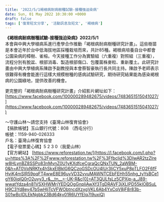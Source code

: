 ```yaml
---
title: '2022/5/1褐根病耐病樹種試驗-接種強迫染病'
date: Sun, 01 May 2022 10:30:00 +0000
draft: false
tags: ['復育短文分享', '活動訊息及短文', '褐根病']
---
```


**《褐根病耐病樹種試驗-接種強迫染病》2022/5/1**  
本會與中興大學植病系進行產學合作推動「褐根病耐病樹種研究計畫」。這些樹苗是本會近年於台中低海拔地區採種栽培而來，共計85種。褐根病培養自台中都會公園染病的樟樹、雀榕。今天接種工作分為實驗組（六重複）對照組（三重複），流程分別有脫盆、根部消毒、製造根部傷口、包覆菌株麥粒、重新覆土。此研究計畫由中興大學植病系陳啟予副教授與本會蔡智豪執行長共同主持。陳啟予老師表示很難得有機會能進行這樣大規模樹種的感病試驗研究，期待研究結果能為感染褐根病的公園綠地，提供改善的機會。  

更完整的「褐根病耐病樹種研究計畫」介紹影片網址如下：  
[https://www.facebook.com/100000289482675/videos/7483651515041027/](https://www.facebook.com/100000289482675/videos/7483651515041027/)

～守護山林～請您支持《臺灣山林復育協會》  
【捐款帳號】玉山銀行代號：808 （西屯分行）  
帳號：1159-940-026333  
戶名：臺灣山林復育協會  
【電子發票愛心碼】5 2 3 0（我愛山林）  
【官方網站】 [https://www.reforestation.tw/](https://l.facebook.com/l.php?u=https%3A%2F%2Fwww.reforestation.tw%2F%3Ffbclid%3DIwAR2tzZIrew8HLynBZ8SSPo83nMynZ0U1yKXdfceCgraQcQNxTUN_2aWBM-0&h=AT0VpNRKfx4hSkxEIBkIG6QCzoGSDcOU4IUr3IiCY5xuP8pTLFO2F6fFHvjK4mSIR59pqFT4wwE8E96uyVD32vvuMAWNTCEbFEHh55nhg_tyYsBCe1gY60iqlQ0rO2uyy3_r&__tn__=-UK-R&c[0]=AT3QULfsLz5CPXip-a_J89-wwatYdza4n81VSXHWMrjYEDQOgGnpliAwXf3TgDRAVF3jXLIPD55kIOBSuLH9C3Yd8ey47b5wHljTcVFWObtncdXzxgVKL6Ab4YxCqV8jF8r83b-S01wBcIDLEkNgbk23Bd64ky01R6UYfEIq7l9uxiQ)